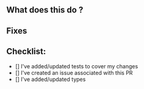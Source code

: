 ## What does this do ?

## Fixes

## Checklist:

- [] I've added/updated tests to cover my changes
- [] I've created an issue associated with this PR
- [] I've added/updated types